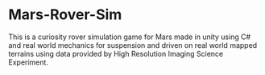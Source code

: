 # Mars-Rover-Sim
This is a curiosity rover simulation game for Mars made in unity using C# and real world mechanics for suspension and driven on real world mapped terrains using data provided by High Resolution Imaging Science Experiment.

